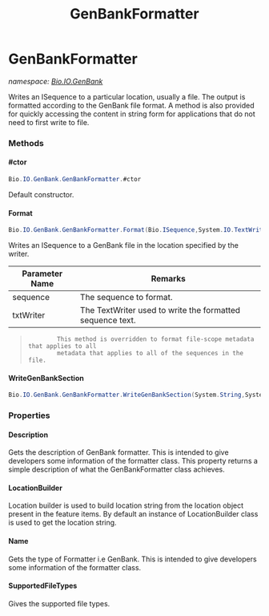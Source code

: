 ﻿---
title: GenBankFormatter
---

# GenBankFormatter
_namespace: [Bio.IO.GenBank](N-Bio.IO.GenBank.html)_

Writes an ISequence to a particular location, usually a file. The output is formatted
 according to the GenBank file format. A method is also provided for quickly accessing
 the content in string form for applications that do not need to first write to file.

### Methods

#### #ctor
```csharp
Bio.IO.GenBank.GenBankFormatter.#ctor
```
Default constructor.

#### Format
```csharp
Bio.IO.GenBank.GenBankFormatter.Format(Bio.ISequence,System.IO.TextWriter)
```
Writes an ISequence to a GenBank file in the location specified by the writer.

|Parameter Name|Remarks|
|--------------|-------|
|sequence|The sequence to format.|
|txtWriter|The TextWriter used to write the formatted sequence text.|

> 
>             This method is overridden to format file-scope metadata that applies to all
>             metadata that applies to all of the sequences in the file.
>             

#### WriteGenBankSection
```csharp
Bio.IO.GenBank.GenBankFormatter.WriteGenBankSection(System.String,System.String,System.String,System.IO.TextWriter)
```




### Properties

#### Description
Gets the description of GenBank formatter.
 This is intended to give developers some information 
 of the formatter class. This property returns a simple description of what the
 GenBankFormatter class achieves.
#### LocationBuilder
Location builder is used to build location string from the location object present in the feature items.
 By default an instance of LocationBuilder class is used to get the location string.
#### Name
Gets the type of Formatter i.e GenBank.
 This is intended to give developers some information 
 of the formatter class.
#### SupportedFileTypes
Gives the supported file types.

